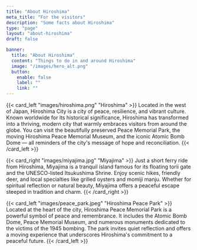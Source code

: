 ```yaml
---
title: "About Hiroshima"
meta_title: "For the visitors"
description: "Some facts about Hiroshima"
type: "page"
layout: "about-hiroshima"
draft: false

banner:
  title: "About Hiroshima"
  content: "Things to do in and around Hiroshima"
  image: "/images/hero_alt.png"
  button:
    enable: false
    label: ""
    link: ""
---
```


{{< card_left "images/hiroshima.png" "Hiroshima" >}}
Located in the west of Japan, Hiroshima City is a city of peace, resilience, and vibrant culture. Known worldwide for its historical significance, Hiroshima has transformed into a thriving, modern city that warmly embraces visitors from around the globe. You can visit the beautifully preserved Peace Memorial Park, the moving Hiroshima Peace Memorial Museum, and the iconic Atomic Bomb Dome — all reminders of the city's message of hope and reconciliation.
{{< /card_left >}}

{{< card_right "images/miyajima.jpg" "Miyajima" >}}
Just a short ferry ride from Hiroshima, Miyajima is a tranquil island famous for its floating torii gate and the UNESCO-listed Itsukushima Shrine. Enjoy scenic hikes, friendly deer, and local specialties like grilled oysters and momiji manju. Whether for spiritual reflection or natural beauty, Miyajima offers a peaceful escape steeped in tradition and charm.
{{< /card_right >}}

{{< card_left "images/peace_park.jpeg" "Hiroshima Peace Park" >}}
Located at the heart of the city, Hiroshima Peace Memorial Park is a powerful symbol of peace and remembrance. It includes the Atomic Bomb Dome, Peace Memorial Museum, and numerous monuments dedicated to the victims of the 1945 bombing. The park invites quiet reflection and offers a moving experience that underscores Hiroshima's commitment to a peaceful future.
{{< /card_left >}}
